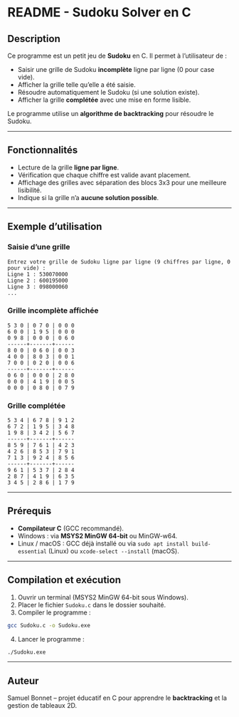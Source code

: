 # README - Sudoku Solver en C

## Description

Ce programme est un petit jeu de **Sudoku** en C.
Il permet à l’utilisateur de :

* Saisir une grille de Sudoku **incomplète** ligne par ligne (0 pour case vide).
* Afficher la grille telle qu’elle a été saisie.
* Résoudre automatiquement le Sudoku (si une solution existe).
* Afficher la grille **complétée** avec une mise en forme lisible.

Le programme utilise un **algorithme de backtracking** pour résoudre le Sudoku.

---

## Fonctionnalités

* Lecture de la grille **ligne par ligne**.
* Vérification que chaque chiffre est valide avant placement.
* Affichage des grilles avec séparation des blocs 3x3 pour une meilleure lisibilité.
* Indique si la grille n’a **aucune solution possible**.

---

## Exemple d’utilisation

### Saisie d’une grille

```
Entrez votre grille de Sudoku ligne par ligne (9 chiffres par ligne, 0 pour vide) :
Ligne 1 : 530070000
Ligne 2 : 600195000
Ligne 3 : 098000060
...
```

### Grille incomplète affichée

```
5 3 0 | 0 7 0 | 0 0 0
6 0 0 | 1 9 5 | 0 0 0
0 9 8 | 0 0 0 | 0 6 0
------+-------+------
8 0 0 | 0 6 0 | 0 0 3
4 0 0 | 8 0 3 | 0 0 1
7 0 0 | 0 2 0 | 0 0 6
------+-------+------
0 6 0 | 0 0 0 | 2 8 0
0 0 0 | 4 1 9 | 0 0 5
0 0 0 | 0 8 0 | 0 7 9
```

### Grille complétée

```
5 3 4 | 6 7 8 | 9 1 2
6 7 2 | 1 9 5 | 3 4 8
1 9 8 | 3 4 2 | 5 6 7
------+-------+------
8 5 9 | 7 6 1 | 4 2 3
4 2 6 | 8 5 3 | 7 9 1
7 1 3 | 9 2 4 | 8 5 6
------+-------+------
9 6 1 | 5 3 7 | 2 8 4
2 8 7 | 4 1 9 | 6 3 5
3 4 5 | 2 8 6 | 1 7 9
```

---

## Prérequis

* **Compilateur C** (GCC recommandé).
* Windows : via **MSYS2 MinGW 64-bit** ou MinGW-w64.
* Linux / macOS : GCC déjà installé ou via `sudo apt install build-essential` (Linux) ou `xcode-select --install` (macOS).

---

## Compilation et exécution

1. Ouvrir un terminal (MSYS2 MinGW 64-bit sous Windows).
2. Placer le fichier `Sudoku.c` dans le dossier souhaité.
3. Compiler le programme :

```bash
gcc Sudoku.c -o Sudoku.exe
```

4. Lancer le programme :

```bash
./Sudoku.exe
```

---

## Auteur

Samuel Bonnet – projet éducatif en C pour apprendre le **backtracking** et la gestion de tableaux 2D.
